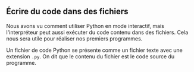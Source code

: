 ## Écrire du code dans des fichiers

Nous avons vu comment utiliser Python en mode interactif, mais l'interpréteur peut aussi exécuter du code contenu dans des fichiers.
Cela nous sera utile pour réaliser nos premiers programmes.

Un fichier de code Python se présente comme un fichier texte avec une extension `.py`.
On dit que le contenu du fichier est le code source du programme.

